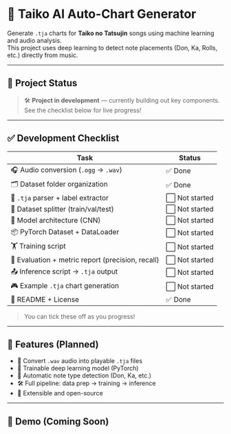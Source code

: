 # 🥁 Taiko AI Auto-Chart Generator

Generate `.tja` charts for **Taiko no Tatsujin** songs using machine learning and audio analysis.  
This project uses deep learning to detect note placements (Don, Ka, Rolls, etc.) directly from music.

---

## 🚧 Project Status

> 🛠 **Project in development** — currently building out key components.  
See the checklist below for live progress!

---

## ✅ Development Checklist

| Task                                           | Status       |
|------------------------------------------------|--------------|
| 🎧 Audio conversion (`.ogg` → `.wav`)           | ✅ Done |
| 🗂 Dataset folder organization                  | ✅ Done |
| 📝 `.tja` parser + label extractor             | ⬜ Not started |
| 🔄 Dataset splitter (train/val/test)           | ⬜ Not started |
| 🧠 Model architecture (CNN)                    | ⬜ Not started |
| 📦 PyTorch Dataset + DataLoader                | ⬜ Not started |
| 🏋️ Training script                             | ⬜ Not started |
| 🧪 Evaluation + metric report (precision, recall) | ⬜ Not started |
| 📤 Inference script → `.tja` output             | ⬜ Not started |
| 🎮 Example `.tja` chart generation              | ⬜ Not started |
| 📄 README + License                             | ✅ Done        |

> You can tick these off as you progress!

---

## 🎯 Features (Planned)

- 🎵 Convert `.wav` audio into playable `.tja` files
- 🧠 Trainable deep learning model (PyTorch)
- 📐 Automatic note type detection (Don, Ka, etc.)
- 🛠 Full pipeline: data prep → training → inference
- 🧰 Extensible and open-source

---

## 📸 Demo (Coming Soon)

